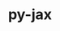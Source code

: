 ---
title: "py-jax"
layout: cache
categories: [package, develop]
meta: {"versions": ["0.4.3"], "compilers": ["gcc@=11.3.0"], "oss": ["ubuntu22.04"], "platforms": ["linux"], "targets": ["x86_64_v3"], "stacks": ["ml-linux-x86_64-cpu", "ml-linux-x86_64-cuda", "ml-linux-x86_64-rocm", "root"], "num_specs": 4, "num_specs_by_stack": {"root": 4, "ml-linux-x86_64-cuda": 2, "ml-linux-x86_64-cpu": 2, "ml-linux-x86_64-rocm": 2}}
spec_details: [{"hash": "sntdzwn434ck6dgscx4ajs3vgwijitqu", "compiler": "gcc@=11.3.0", "versions": ["0.4.3"], "os": "ubuntu22.04", "platform": "linux", "target": "x86_64_v3", "variants": ["build_system=python_pip"], "stacks": ["root", "ml-linux-x86_64-cuda"], "size": "-", "tarball": "https://binaries.spack.io/develop/build_cache/linux-ubuntu22.04-x86_64_v3/gcc-11.3.0/py-jax-0.4.3/linux-ubuntu22.04-x86_64_v3-gcc-11.3.0-py-jax-0.4.3-sntdzwn434ck6dgscx4ajs3vgwijitqu.spack"}, {"hash": "gux3hp7mvdwsampiculpwudl7laefs3s", "compiler": "gcc@=11.3.0", "versions": ["0.4.3"], "os": "ubuntu22.04", "platform": "linux", "target": "x86_64_v3", "variants": ["build_system=python_pip"], "stacks": ["root", "ml-linux-x86_64-cuda"], "size": "-", "tarball": "https://binaries.spack.io/develop/build_cache/linux-ubuntu22.04-x86_64_v3/gcc-11.3.0/py-jax-0.4.3/linux-ubuntu22.04-x86_64_v3-gcc-11.3.0-py-jax-0.4.3-gux3hp7mvdwsampiculpwudl7laefs3s.spack"}, {"hash": "j6w2elny74zeehukhp3i5b7mqyx2djns", "compiler": "gcc@=11.3.0", "versions": ["0.4.3"], "os": "ubuntu22.04", "platform": "linux", "target": "x86_64_v3", "variants": ["build_system=python_pip"], "stacks": ["ml-linux-x86_64-cpu", "ml-linux-x86_64-rocm", "root"], "size": "-", "tarball": "https://binaries.spack.io/develop/build_cache/linux-ubuntu22.04-x86_64_v3/gcc-11.3.0/py-jax-0.4.3/linux-ubuntu22.04-x86_64_v3-gcc-11.3.0-py-jax-0.4.3-j6w2elny74zeehukhp3i5b7mqyx2djns.spack"}, {"hash": "iehn233so4gws6tysdr4cua6sk46wy5h", "compiler": "gcc@=11.3.0", "versions": ["0.4.3"], "os": "ubuntu22.04", "platform": "linux", "target": "x86_64_v3", "variants": ["build_system=python_pip"], "stacks": ["ml-linux-x86_64-cpu", "ml-linux-x86_64-rocm", "root"], "size": "-", "tarball": "https://binaries.spack.io/develop/build_cache/linux-ubuntu22.04-x86_64_v3/gcc-11.3.0/py-jax-0.4.3/linux-ubuntu22.04-x86_64_v3-gcc-11.3.0-py-jax-0.4.3-iehn233so4gws6tysdr4cua6sk46wy5h.spack"}]
---
